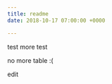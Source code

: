 ```yaml
---
title: readme
date: 2018-10-17 07:00:00 +0000

---
```

test
more test

no more table :(

<SuperImage src="/img/screenshot2.png" alt="hi" centered="true"/>

edit